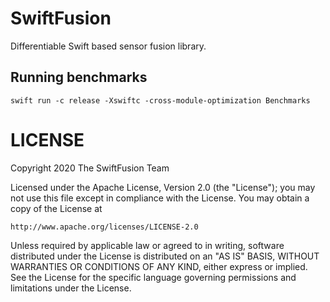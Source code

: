 # SwiftFusion

Differentiable Swift based sensor fusion library.

## Running benchmarks

```
swift run -c release -Xswiftc -cross-module-optimization Benchmarks
```

# LICENSE


Copyright 2020 The SwiftFusion Team

Licensed under the Apache License, Version 2.0 (the "License");
you may not use this file except in compliance with the License.
You may obtain a copy of the License at

    http://www.apache.org/licenses/LICENSE-2.0

Unless required by applicable law or agreed to in writing, software
distributed under the License is distributed on an "AS IS" BASIS,
WITHOUT WARRANTIES OR CONDITIONS OF ANY KIND, either express or implied.
See the License for the specific language governing permissions and
limitations under the License.